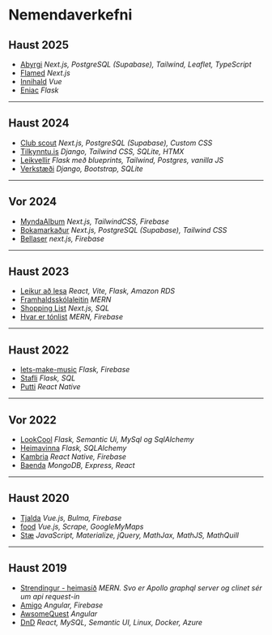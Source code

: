 # Nemendaverkefni


## Haust 2025

- [Abyrgi]() _Next.js, PostgreSQL (Supabase), Tailwind, Leaflet, TypeScript_
- [Flamed]() _Next.js_
- [Innihald]() _Vue_
- [Eniac]() _Flask_
<!-- - [Hreidar]() _Next.js_ -->

---



## Haust 2024

- [Club scout](https://github.com/vefforritunII/H24_ClubFinder) _Next.js, PostgreSQL (Supabase), Custom CSS_
- [Tilkynntu.is](https://github.com/vefforritunII/H24_tilkynntu.is) _Django, Tailwind CSS, SQLite, HTMX_
- [Leikvellir](https://github.com/vefforritunII/H24_For_The_Family_Web_APP/blob/main/README.md) _Flask með blueprints, Tailwind, Postgres, vanilla JS_
- [Verkstæði](https://github.com/vefforritunII/H24_Verkstaedi) _Django, Bootstrap, SQLite_


---

## Vor 2024

- [MyndaAlbum](https://github.com/vefforritunII/V24_MyndaAlbum) _Next.js, TailwindCSS, Firebase_
- [Bokamarkaður](https://github.com/vefforritunII/V24_Bokamarkadurinn) _Next.js, PostgreSQL (Supabase), Tailwind CSS_
- [Bellaser](https://github.com/vefforritunII/V24_Bellaser) _next.js, Firebase_
  
---

## Haust 2023

- [Leikur að lesa](https://github.com/vefforritunII/VEF4_H23_Leikur_ad_lesa) _React, Vite, Flask, Amazon RDS_
- [Framhaldsskólaleitin](https://github.com/vefforritunII/VEF4_H23_Framhaldsskolaleitin) _MERN_
- [Shopping List](https://github.com/vefforritunII/VEF4_H23_Shopping-List) _Next.js, SQL_
- [Hvar er tónlist](https://github.com/vefforritunII/VEF4_H23_HvarErTonlist) _MERN, Firebase_
  
---

## Haust 2022

- [lets-make-music](https://github.com/Vef2-musc) _Flask, Firebase_
- [Stafli](https://github.com/vefthroun4) _Flask, SQL_
- [Putti](https://github.com/Putti-V-1) _React Native_

---

## Vor 2022

- [LookCool](https://github.com/Vefthrounn-Verkefni/verkefna-repo#readme) _Flask, Semantic Ui, MySql og SqlAlchemy_
- [Heimavinna](https://github.com/Heimavinna/Heimavinna/blob/main/skyrsla.md) _Flask, SQLAlchemy_
- [Kambria](https://github.com/Project-Kambria/Kambria#sk%C3%BDrsla) _React Native, Firebase_
- [Baenda](https://github.com/baenda) _MongoDB, Express, React_
<!-- - [Leikjasíða](https://github.com/Davygod/Vefforritun-II) _Flask_ -->

---

## Haust 2020

- [Tjalda](https://github.com/Tjalda/Utilegan/wiki) _Vue.js, Bulma, Firebase_
- [food](https://github.com/3Asians/FoodApp/wiki/Sk%C3%BDrsla) _Vue.js, Scrape, GoogleMyMaps_ 
- [Stæ](https://github.com/Staefae/Vefsidan) _JavaScript, Materialize, jQuery, MathJax, MathJS, MathQuill_

---

## Haust 2019

- [Strendingur - heimasíð](http://tolvubraut.is/VEF4-Haust19-TenderStrendingur/) _MERN. Svo er Apollo graphql server og clinet sér um api request-in_
- [Amigo](https://github.com/omegindino/amigo) _Angular, Firebase_
- [AwsomeQuest](https://github.com/AwesomeQuest/VEFTH2VTH05DU-master/wiki/Website-aims,-functions,-and-notes.) _Angular_
- [DnD](https://github.com/Kristjan-O-Ragnarsson/DnD-Web) _React, MySQL, Semantic UI, Linux, Docker, Azure_

